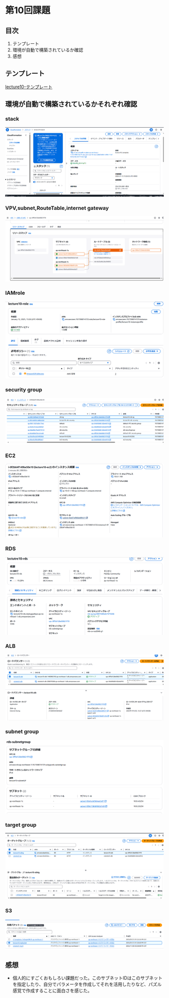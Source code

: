 # 第10回課題

## 目次
 1. テンプレート
 1. 環境が自動で構築されているか確認
 1. 感想

## テンプレート
[lecture10-テンプレート](lecture10/lecture10.yaml)

## 環境が自動で構築されているかそれぞれ確認

### stack
![lecture10-stack.png](lecture10/lecture10-stack.png)

### VPV,subnet,RouteTable,internet gateway
![lecture10-vpc.png](lecture10/lecture10-vpc.png)

### IAMrole
![lecture10-role.png](lecture10/lecture10-role.png)

### security group
![lecture10-security.png](lecture10/lecture10-security.png)

### EC2
![lecture10-ec2.png](lecture10/lecture10-ec2.png)

### RDS
![lecture10-rds.png](lecture10/lecture10-rds.png)

### ALB
![lecture10-alb.png](lecture10/lecture10-alb.png)

### subnet group
![lecture10-subnetgp.png](lecture10/lecture10-subnetgp.png)

### target group
![lecture10-tg.png](lecture10/lecture10-tg.png)

### S3
![lecture10-s3.png](lecture10/lecture10-s3.png)

## 感想
- 個人的にすごくおもしろい課題だった。このサブネットIDはこのサブネットを指定したり、自分でパラメータを作成してそれを活用したりなど、パズル感覚で作成することに面白さを感じた。

